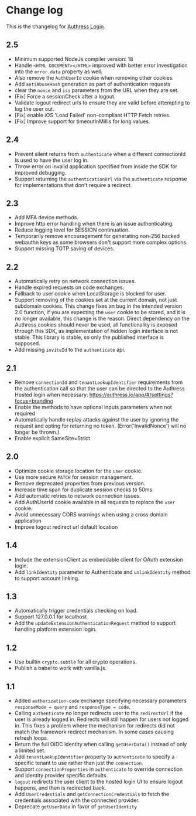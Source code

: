# Change log
This is the changelog for [Authress Login](readme.md).

## 2.5 ##
* Minimum supported NodeJs compiler version: 18
* Handle `<HTML DOCUMENT></HTML>` improved with better error investigation into the `error.data` property as well.
* Also remove the `AuthUserId` cookie when removing other cookies.
* Add `antiAbuseHash` generation as part of authentication requests
* clear the `nonce` and `iss` parameters from the URL when they are set.
* [Fix] Force a sessionCheck after a logout.
* Validate logout redirect urls to ensure they are valid before attempting to log the user out.
* [Fix] enable iOS 'Load Failed' non-compliant HTTP Fetch retries.
* [Fix] Improve support for timeoutInMillis for long values.

## 2.4 ##
* Prevent silent returns from `authenticate` when a different connectionId is used to have the user log in.
* Throw error on invalid application specified from inside the SDK for improved debugging.
* Support returning the `authenticationUrl` via the `authenticate` response for implementations that don't require a redirect.

## 2.3 ##
* Add MFA device methods.
* Improve http error handling when there is an issue authenticating.
* Reduce logging level for SESSION continuation.
* Temporarily remove encouragement for generating non-256 backed webauthn keys as some browsers don't support more complex options.
* Support missing TOTP saving of devices.

## 2.2 ##
* Automatically retry on network connection issues.
* Handle expired requests on code exchanges.
* Fallback to user cookie when LocalStorage is blocked for user.
* Support removing of the cookies set at the current domain, not just subdomain cookies. This change fixes an bug in the intended version 2.0 function, if you are expecting the `user` cookie to be stored, and it is no longer available, this change is the reason. Direct dependency on the Authress cookies should never be used, all functionality is exposed through this SDK, as implementation of hidden login interface is not stable. This library is stable, so only the published interface is supposed.
* Add missing `inviteId` to the `authenticate` api.

## 2.1 ##
* Remove `connectionId` and `tenantLookupIdentifier` requirements from the authentication call so that the user can be directed to the Authress Hosted login when necessary: https://authress.io/app/#/settings?focus=branding
* Enable the methods to have optional inputs parameters when not required
* Automatically handle replay attacks against the user by ignoring the request and opting for returning no token. (Error('InvalidNonce') will no longer be thrown.)
* Enable explicit SameSite=Strict

## 2.0 ##
* Optimize cookie storage location for the `user` cookie.
* Use more secure `PATCH` for session management.
* Remove deprecated properties from previous version.
* Increase time span for duplicate session checks to 50ms
* Add automatic retries to network connection issues.
* Add AuthUserId cookie available in all requests to replace the `user` cookie.
* Avoid unnecessary CORS warnings when using a cross domain application
* Improve logout redirect url default location

## 1.4 ##
* Include the extensionClient as embeddable client for OAuth extension login.
* Add `linkIdentity` parameter to Authenticate and `unlinkIdentity` method to support account linking.

## 1.3 ##
* Automatically trigger credentials checking on load.
* Support 127.0.0.1 for localhost
* Add the `updateExtensionAuthenticationRequest` method to support handling platform extension login.

## 1.2 ##
* Use builtin `crypto.subtle` for all crypto operations.
* Publish a babel to work with vanilla.js.

## 1.1 ##
* Added `authorization-code` exchange specifying necessary parameters `responseMode = query` and `responseType = code`.
* Calling `authenticate` no longer redirects user to the `redirectUrl` if the user is already logged in. Redirects will still happen for users not logged in. This fixes a problem where the mechanism for redirects did not match the framework redirect mechanism. In some cases causing refresh loops.
* Return the full OIDC identity when calling `getUserData()` instead of only a limited set.
* Add `tenantLookupIdentifier` property to `authenticate` to specify a specific tenant to use rather than just the `connection`.
* Support `connectionProperties` in `authenticate` to override connection and identity provider specific defaults.
* `logout` redirects the user client to the hosted login UI to ensure logout happens, and then is redirected back.
* Add `UserCredentials` and `getConnectionCredentials` to fetch the credentials associated with the connected provider.
* Deprecate `getUserData` in favor of `getUserIdentity`
